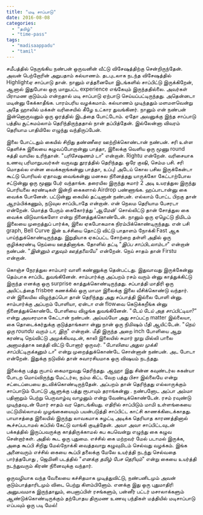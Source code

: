 ```yaml
---
title: "மடி சாப்பாடு"
date: 2016-08-08
categories: 
  - "தமிழ்"
  - "time-pass"
tags: 
  - "madisaappadu"
  - "tamil"
---
```


சமீபத்தில் நெருங்கிய நண்பன் ஒருவனின் வீட்டு விசேஷத்திற்கு சென்றிருந்தேன். அவன் பெற்றோரின் அறுபதாம் கல்யாணம். தடபுடலாக நடந்த விசேஷத்தில் Highlightஏ சாப்பாடு தான். நானும் எத்தனையோ இடங்களில் சாப்பிட்டு இருக்கிறேன், ஆனால் இதுபோல ஒரு மாறுபட்ட experience எங்கேயும் இருந்ததில்லை. அவர்கள் பிராமண குடும்பம் என்றதால் மடி சாப்பாடு ஏற்பாடு செய்யப்பட்டிருந்தது. அதென்னடா மடின்னு கேக்காதீங்க. பாரம்பரிய வழக்கமாம். கல்யாணம் முடிந்ததும் மளமளவென்று அதே ஹாலில் மக்கள் வரிசையில் கீழே உட்கார துவங்கினர். நானும் என் நண்பன் இன்னொருவனும் ஒரு ஓரத்தில் இடத்தை போட்டோம். ஏதோ அவனுக்கு இந்த சாப்பாடு பத்திய சூட்சுமம்லாம் தெரிந்திருந்ததால் நான் தப்பித்தேன். இல்லேன்னா விவரம் தெரியாம பாதியிலே எழுந்து வந்திருப்பேன்.

இலை போட்டதும் கையில் சிறிது தண்ணீரை ஊற்றிக்கொண்டான் நண்பன். சரி உள்ள தெளிச்சு இலையை கழுவப்போறான்னு பாத்தா, இலைக்கு வெளிய ஒரு மூணு round சுத்தி வாயில உரிந்தான். "_பரிசேஷணம் டா_" என்றான். Rightu என்றேன். வரிசையாக உணவு பரிமாறுபவர்கள் வருவது தூரத்தில் தெரிந்தது. ஒரே குஷி, செம்ம பசி. சரி மொதல்ல என்ன வைக்கறாங்கன்னு பாத்தா, உப்பு! அடேய் கொல பசில இருக்கேன்டா கூட்டு பொரியல் ஏதாவது வைங்கன்னு மனசுல நினைத்தது யாருக்கோ கேட்டாற்போல சட்டுன்னு ஒரு மூணு பேர் வந்தாங்க. தரையில இருந்து சுமார் 2 அடி உயரத்துல இருந்து பொரியலை கரண்டிகள் இன்றி கைகளால் Airdrop பண்ணாங்க. ஹப்பாடான்னு கை வைக்க போனேன். பட்டுன்னு கையில் தட்டினான் நண்பன். எல்லாம் போட்ட பிறகு தான் ஆரம்பிக்கணும், நடுவுல சாப்பிடாதே என்றான். என் நெலம தெரியாம பேசரடா என்றேன். மொத்த பேரும் கைகோர்த்து '_ஆமேன்_' சொல்லிட்டு தான் சோத்துல கை வைக்க விடுவாங்களோ என்று நினைத்துக்கொண்டேன். நானும் ஒரு ஏழெட்டு நிமிடம் இலையை முறைத்துப் பார்க்க, இலை ஏகபோகமாக நிரம்பிக்கொண்டிருந்தது. என் பசி graph, Bell Curve இன் உச்சியை தொட்டு விட்டு பாதாளம் நோக்கி Fast ஆக பாய்ந்துக்கொண்டிருந்தது. இறுதியாக ஏகப்பட்ட சோற்றை தள்ளி அதில் ஒரு குழிக்கரண்டி நெய்யை ஊத்தினாங்க. தோளில் தட்டி "_இப்ப சாப்பிடலாம்டா_" என்றான் நண்பன். "_இன்னும் எதுவும் ஊத்தலையே_" என்றேன். நெய் சாதம் தான் Firstu என்றான்.

கொஞ்ச நேரத்துல சாம்பார் வாளி கண்ணுக்கு தென்பட்டது. இதுவாவது இருக்கேன்னு தெம்பாக சாப்பிட துவங்கினேன். சாம்பார்க்கு அப்பறம் ரசம் வரும் ன்னு காத்துக்கிட்டு இருந்த எனக்கு ஒரு surprise காத்துக்கொண்டிருந்தது. சப்பாத்தி மாதிரி ஒரு அயிட்டத்தை frisbee கணக்கில் ஒரு மாமா இலைக்கு இலை வீசிக்கொண்டு வந்தார். என் இலையில விழுந்தப்பொ தான் தெரிந்தது அது சப்பாத்தி இல்லை போளி ன்னு. சாம்பார்க்கு அப்பறம் போளியா, ஏன்டா என் flowவை கெடுக்கறீங்க ன்னு நினைத்துக்கொண்டே போளியை விழுங்க துவங்கினேன். "_டேய் டேய் அத சாப்பிட்டியா?_" என்று அவசரமாக கேட்டான் நண்பன். அய்யய்யோ அது சாப்பட்ற matter இல்லையா, கை தொடைக்கர்துக்கு குடுத்தாங்களா ன்னு நான் ஒரு நிமிஷம் பீதி ஆயிட்டேன். "_நெய் ஒரு roundu வரும் டா, இரு_" என்றான். மீதி இருந்த அறை inch போளியை ஆறு கரண்டி நெய்விட்டு அமுக்கியவுடன், காலி இலையில் சுமார் நூறு மில்லி பாலை அனாமத்தாக ஊத்தி விட்டு போனார் ஒருவர். "_போலியை அதுல முக்கி சாப்பிட்டிருக்கனும் டா_" என்று முறைத்துக்கொண்டே சொன்னான் நண்பன். அட போடா என்றேன். இதுக்கு நடுவில் தான் சுவாரசியமாக ஒரு விஷயம் நடந்தது.

இலைக்கு பத்து ருபாய் கைமாறுவது தெரிந்தது. ஆஹா இது சின்ன கவுண்டர்ல சுகன்யா போடற மொய்விருந்து மேட்டர்ல, நம்ம கிட்ட வேற பத்து பிசா இல்லையே என்று சட்டைப்பையை தடவிக்கொண்டிருந்தேன். அப்பறம் தான் தெரிந்தது எல்லாருக்கும் சாப்பாடும் போட்டு ஆளுக்கு பத்து ரூபாயும் தராங்கன்னு . நண்பனோட அப்பா அம்மா பதினாறும் பெற்று பெருவாழ்வு வாழனும் என்று வேண்டிக்கொண்டேன். ரசம் ரவுண்டு முடிந்தவுடன் மோர் சாதம் வர தொடங்கியது. எதிரில் சாப்பிடும் மாமி உள்ளங்கையை மட்டுமில்லாமல் முழங்கையையும் பயன்படுத்தி சாப்பிட்ட காட்சி காணக்கிடைக்காதது. பாயாசத்தை இலையில் இருந்து லாவகமாக சுழட்டி அடிக்க தெரியாத காரணத்தினால் கூச்சப்படாமல் கப்பில் கேட்டு வாங்கி குடித்தேன். அவா அவா சாப்பிட்டவுடன் பக்கத்தில் இருப்பவருக்கு காத்திருக்காமல் கப கபவென்று எழுந்து கை கழுவ சென்றார்கள். அதில் கூட ஒரு புதுமை. எச்சில் கை மற்றவர் மேல் படாமல் இருக்க, அதை கூப்பி சிறிது மேல்நோக்கி வைத்தவாறு கழுவுமிடம் செல்வது வழக்கம். இங்க அனைவரும் எச்சில் கையை கூப்பி தலைக்கு மேலே உயர்த்தி நடந்து செல்வதை பார்த்தபோது , ஜெமினி படத்தில் "_எனக்கு தமிழ் பேச தெரியும்_" என்று கையை உயர்த்தி நடந்துவரும் கிரண் நினைவுக்கு வந்தார்.

ஒருவழியாக வந்த வேலையை கச்சிதமாக முடித்துவிட்டு, நண்பனிடமும் அவன் குடும்பாத்தாரிடமும் விடை பெற்று கிளம்பினோம். எனக்கு இது ஒரு புதுமாதிரி அனுபவமாக இருந்தாலும், பைனாப்பிள் ரசங்களும், பன்னீர் பட்டர் மசாலாக்களும் ஆண்டுக்கொண்டிருக்கும் தற்போதய திருமண உணவு பந்திகள் மத்தியில் மடிசாப்பாடு எப்பவும் ஒரு படி மேல்!

